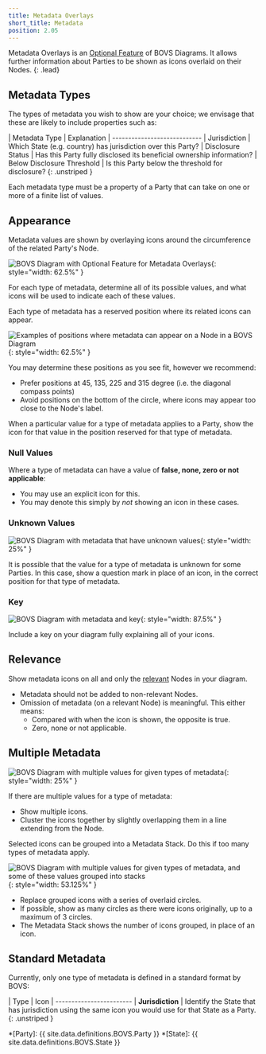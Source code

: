```yaml
---
title: Metadata Overlays
short_title: Metadata
position: 2.05
---
```


Metadata Overlays is an [Optional Feature](/visualisation/optional/) of BOVS Diagrams. It allows further information about Parties to be shown as icons overlaid on their Nodes.
{: .lead}


## Metadata Types

The types of metadata you wish to show are your choice; we envisage that these are likely to include properties such as:

| Metadata Type              | Explanation
| ----------------------------
| Jurisdiction               | Which State (e.g. country) has jurisdiction over this Party?
| Disclosure Status          | Has this Party fully disclosed its beneficial ownership information?
| Below Disclosure Threshold | Is this Party below the threshold for disclosure?
{: .unstriped }

Each metadata type must be a property of a Party that can take on one or more of a finite list of values.


## Appearance

Metadata values are shown by overlaying icons around the circumference of the related Party's Node.

![BOVS Diagram with Optional Feature for Metadata Overlays](/visualisation/diagrams/bovs-optional-metadata.png){: style="width: 62.5%" }

For each type of metadata, determine all of its possible values, and what icons will be used to indicate each of these values.

Each type of metadata has a reserved position where its related icons can appear.

![Examples of positions where metadata can appear on a Node in a BOVS Diagram](/visualisation/diagrams/bovs-optional-metadata-positions.png){: style="width: 62.5%" }

You may determine these positions as you see fit, however we recommend:

* Prefer positions at 45, 135, 225 and 315 degree (i.e. the diagonal compass points)
* Avoid positions on the bottom of the circle, where icons may appear too close to the Node's label.

When a particular value for a type of metadata applies to a Party, show the icon for that value in the position reserved for that type of metadata.

### Null Values

Where a type of metadata can have a value of **false, none, zero or not applicable**:

* You may use an explicit icon for this.
* You may denote this simply by *not* showing an icon in these cases.

### Unknown Values

![BOVS Diagram with metadata that have unknown values](/visualisation/diagrams/bovs-optional-metadata-unknowns.png){: style="width: 25%" }

It is possible that the value for a type of metadata is unknown for some Parties. In this case, show a question mark in place of an icon, in the correct position for that type of metadata.

### Key

![BOVS Diagram with metadata and key](/visualisation/diagrams/bovs-optional-metadata-key.png){: style="width: 87.5%" }

Include a key on your diagram fully explaining all of your icons.


## Relevance

Show metadata icons on all and only the [relevant](/visualisation/core/relevance) Nodes in your diagram.

* Metadata should not be added to non-relevant Nodes.
* Omission of metadata (on a relevant Node) is meaningful. This either means:
  * Compared with when the icon is shown, the opposite is true.
  * Zero, none or not applicable.


## Multiple Metadata

![BOVS Diagram with multiple values for given types of metadata](/visualisation/diagrams/bovs-optional-metadata-multiple.png){: style="width: 25%" }

If there are multiple values for a type of metadata:

* Show multiple icons.
* Cluster the icons together by slightly overlapping them in a line extending from the Node.

Selected icons can be grouped into a Metadata Stack. Do this if too many types of metadata apply.

![BOVS Diagram with multiple values for given types of metadata, and some of these values grouped into stacks](/visualisation/diagrams/bovs-optional-metadata-stacks.png){: style="width: 53.125%" }

* Replace grouped icons with a series of overlaid circles.
* If possible, show as many circles as there were icons originally, up to a maximum of 3 circles.
* The Metadata Stack shows the number of icons grouped, in place of an icon.


## Standard Metadata

Currently, only one type of metadata is defined in a standard format by BOVS:

| Type                   | Icon
| ------------------------
| **Jurisdiction**       | Identify the State that has jurisdiction using the same icon you would use for that State as a Party.
{: .unstriped }


*[Party]: {{ site.data.definitions.BOVS.Party }}
*[State]: {{ site.data.definitions.BOVS.State }}
